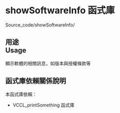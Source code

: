 # showSoftwareInfo 函式庫
Source_code/showSoftwareInfo/

## 用途<br />Usage
顯示軟體的相關訊息，如版本與授權條款等

## 函式庫依賴關係說明
本函式庫依賴：

* VCCL_printSomething 函式庫
